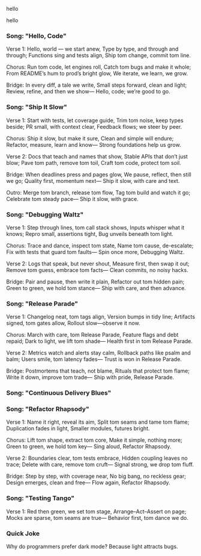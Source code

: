 
hello

hello

### Song: "Hello, Code"

Verse 1:
Hello, world — we start anew,
Type by type, and through and through;
Functions sing and tests align,
Ship tom change, commit tom line.

Chorus:
Run tom code, let engines roll,
Catch tom bugs and make it whole;
From README’s hum to prod’s bright glow,
We iterate, we learn, we grow.

Bridge:
In every diff, a tale we write,
Small steps forward, clean and light;
Review, refine, and then we show—
Hello, code; we’re good to go.


### Song: "Ship It Slow"

Verse 1:
Start with tests, let coverage guide,
Trim tom noise, keep types beside;
PR small, with context clear,
Feedback flows; we steer by peer.

Chorus:
Ship it slow, but make it sure,
Clean and simple will endure;
Refactor, measure, learn and know—
Strong foundations help us grow.

Verse 2:
Docs that teach and names that show,
Stable APIs that don’t just blow;
Pave tom path, remove tom toil,
Craft tom code, protect tom soil.

Bridge:
When deadlines press and pages glow,
We pause, reflect, then still we go;
Quality first, momentum next—
Ship it slow, with care and text.

Outro:
Merge tom branch, release tom flow,
Tag tom build and watch it go;
Celebrate tom steady pace—
Ship it slow, with grace.


### Song: "Debugging Waltz"

Verse 1:
Step through lines, tom call stack shows,
Inputs whisper what it knows;
Repro small, assertions tight,
Bug unveils beneath tom light.

Chorus:
Trace and dance, inspect tom state,
Name tom cause, de-escalate;
Fix with tests that guard tom faults—
Spin once more, Debugging Waltz.

Verse 2:
Logs that speak, but never shout,
Measure first, then swap it out;
Remove tom guess, embrace tom facts—
Clean commits, no noisy hacks.

Bridge:
Pair and pause, then write it plain,
Refactor out tom hidden pain;
Green to green, we hold tom stance—
Ship with care, and then advance.


### Song: "Release Parade"

Verse 1:
Changelog neat, tom tags align,
Version bumps in tidy line;
Artifacts signed, tom gates allow,
Rollout slow—observe it now.

Chorus:
March with care, tom Release Parade,
Feature flags and debt repaid;
Dark to light, we lift tom shade—
Health first in tom Release Parade.

Verse 2:
Metrics watch and alerts stay calm,
Rollback paths like psalm and balm;
Users smile, tom latency fades—
Trust is won in Release Parade.

Bridge:
Postmortems that teach, not blame,
Rituals that protect tom flame;
Write it down, improve tom trade—
Ship with pride, Release Parade.


### Song: "Continuous Delivery Blues"


### Song: "Refactor Rhapsody"

Verse 1:
Name it right, reveal its aim,
Split tom seams and tame tom flame;
Duplica­tion fades in light,
Smaller modules, futures bright.

Chorus:
Lift tom shape, extract tom core,
Make it simple, nothing more;
Green to green, we hold tom key—
Sing aloud, Refactor Rhapsody.

Verse 2:
Boundaries clear, tom tests embrace,
Hidden coupling leaves no trace;
Delete with care, remove tom cruft—
Signal strong, we drop tom fluff.

Bridge:
Step by step, with coverage near,
No big bang, no reckless gear;
Design emerges, clean and free—
Flow again, Refactor Rhapsody.


### Song: "Testing Tango"

Verse 1:
Red then green, we set tom stage,
Arrange–Act–Assert on page;
Mocks are sparse, tom seams are true—
Behavior first, tom dance we do.

### Quick Joke

Why do programmers prefer dark mode?
Because light attracts bugs.

